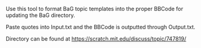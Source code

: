 Use this tool to format BaG topic templates into the proper BBCode for updating the BaG directory.

Paste quotes into Input.txt and the BBCode is outputted through Output.txt.

Directory can be found at https://scratch.mit.edu/discuss/topic/747819/
